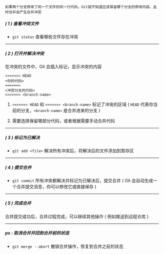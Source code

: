 	如果两个分支修改了同一个文件的同一行代码，Git就不知道应该保留哪个分支的修改内容，此时合并会产生合并冲突


##### ( 1 ) 查看冲突文件

- `git status`
	查看哪些文件存在冲突

---
##### ( 2 ) 打开并解决冲突

在冲突的文件中，Git 会插入标记，显示冲突的内容

```text
<<<<<<< HEAD
<你的代码> 
=======
<冲突分支的代码>
>>>>>>> <branch-name>
```

1. `<<<<<<< HEAD` 和 `>>>>>>> <branch-name>` 标记了冲突的区域
	( `HEAD` 代表你当前的分支，`<branch-name>` 是合并进来的分支 )
	
2. 需要选择保留哪部分代码，或者根据需要手动合并代码

---
##### ( 3 ) 标记为已解决

- `git add <file>`
	解决所有冲突后，将解决后的文件添加到暂存区

---
##### ( 4 ) 提交合并

- `git commit`
	所有冲突都解决并标记为已解决后，提交合并
	( Git 会自动生成一个合并提交消息，你可以修改它或直接保存 )

---
##### ( 5 ) 完成合并

合并提交成功后，合并过程完成，可以继续其他操作 ( 例如推送到远程仓库 )

---
##### ps :    取消合并并回到合并前的状态

- `git merge --abort`
	撤销合并操作，恢复到合并之前的状态

